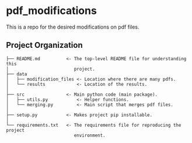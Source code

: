 # pdf_modifications
This is a repo for the desired modifications on pdf files. 

Project Organization
------------

    ├── README.md          <- The top-level README file for understanding this 
    │                         project.
    ├── data
    │   ├── modification_files <- Location where there are many pdfs.
    │   └── results            <- Location of the results. 
    │
    ├── src                <- Main python code (main package).
    │   ├── utils.py           <- Helper functions. 
    │   └── merging.py         <- Main script that merges pdf files. 
    │
    ├── setup.py           <- Makes project pip installable.
    │
    └── requirements.txt   <- The requirements file for reproducing the project
                              environment.
